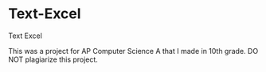 # Text-Excel
Text Excel

This was a project for AP Computer Science A that I made in 10th grade.
DO NOT plagiarize this project.
